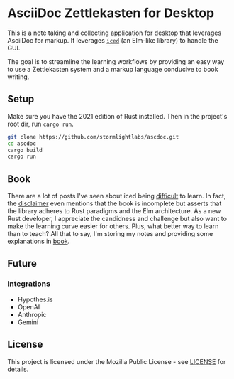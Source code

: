 # AsciiDoc Zettlekasten for Desktop

This is a note taking and collecting application for desktop that leverages
AsciiDoc for markup. It leverages [`iced`](https://iced.rs) (an Elm-like library)
to handle the GUI.

The goal is to streamline the learning workflows by providing an easy way to
use a Zettlekasten system and a markup language conducive to book writing.

## Setup

Make sure you have the 2021 edition of Rust installed. Then in the project's
root dir, run `cargo run`.

```bash
git clone https://github.com/stormlightlabs/ascdoc.git
cd ascdoc
cargo build
cargo run
```

## Book

There are a lot of posts I've seen about iced being [difficult](https://www.reddit.com/r/rust/comments/1445lqd/iced_is_hard_to_learn/)
to learn. In fact, the [disclaimer](https://docs.rs/iced/0.13.1/iced/#disclaimer)
even mentions that the book is incomplete but asserts that the library adheres to
Rust paradigms and the Elm architecture. As a new Rust developer, I appreciate
the candidness and challenge but also want to make the learning curve easier for
others. Plus, what better way to learn than to teach? All that to say, I'm
storing my notes and providing some explanations in [book](docs/src/SUMMARY.md).

## Future

### Integrations

- Hypothes.is
- OpenAI
- Anthropic
- Gemini

## License

This project is licensed under the Mozilla Public License - see [LICENSE](LICENSE) for details.
